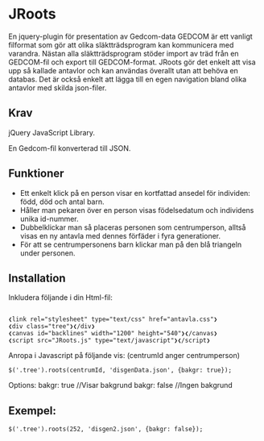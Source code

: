 # JRoots
En jquery-plugin för presentation av Gedcom-data
GEDCOM är ett vanligt filformat som gör att olika släktträdsprogram kan kommunicera med varandra. Nästan alla släktträdsprogram stöder import av träd från en GEDCOM-fil och export till GEDCOM-format.
JRoots gör det enkelt att visa upp så kallade antavlor och kan användas överallt utan att behöva en databas. Det är också enkelt att lägga till en egen navigation bland olika antavlor med skilda json-filer.

Krav
-------------

jQuery JavaScript Library.

En Gedcom-fil konverterad till JSON. 

Funktioner
-------------

* Ett enkelt klick på en person visar en kortfattad ansedel för individen: född, död och antal barn.
* Håller man pekaren över en person visas födelsedatum och individens unika id-nummer.
* Dubbelklickar man så placeras personen som centrumperson, alltså visas en ny antavla med dennes förfäder i fyra generationer.
* För att se centrumpersonens barn klickar man på den blå triangeln under personen.
    
Installation
-------------

Inkludera följande i din Html-fil:
<pre><code>
❮link rel="stylesheet" type="text/css" href="antavla.css"❯
❮div class="tree"❯❮/div❯
❮canvas id="backlines" width="1200" height="540"❯❮/canvas❯
❮script src="JRoots.js" type="text/javascript"❯❮/script❯
</code></pre>
Anropa i Javascript på följande vis: (centrumId anger centrumperson)
<pre><code>$('.tree').roots(centrumId, 'disgenData.json', {bakgr: true});</code></pre>

Options:
bakgr: true //Visar bakgrund
bakgr: false //Ingen bakgrund

Exempel:
-------------
<pre><code>$('.tree').roots(252, 'disgen2.json', {bakgr: false});</code></pre>

